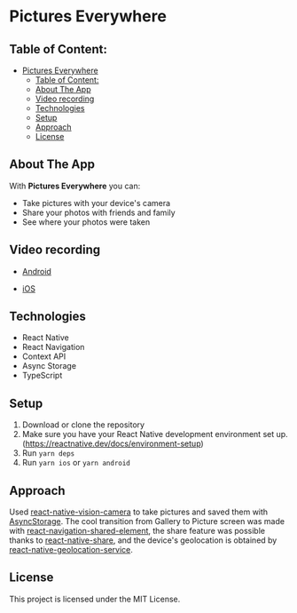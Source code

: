 # Pictures Everywhere
## Table of Content:

- [Pictures Everywhere](#pictures-everywhere)
  - [Table of Content:](#table-of-content)
  - [About The App](#about-the-app)
  - [Video recording](#video-recording)
  - [Technologies](#technologies)
  - [Setup](#setup)
  - [Approach](#approach)
  - [License](#license)

## About The App
With **Pictures Everywhere** you can: 
- Take pictures with your device's camera
- Share your photos with friends and family
- See where your photos were taken

## Video recording
- [Android](https://github.com/yosoyafa/PicturesEverywhere/assets/19701443/543c04e9-72b3-491c-81d2-eee477b63b12)  

- [iOS](https://github.com/yosoyafa/PicturesEverywhere/assets/19701443/a8eed810-fc15-473f-a3c3-367dd7afa4d9)

## Technologies
- React Native
- React Navigation
- Context API
- Async Storage
- TypeScript

## Setup
1. Download or clone the repository
2. Make sure you have your React Native development environment set up. (https://reactnative.dev/docs/environment-setup)
3. Run `yarn deps`
4. Run `yarn ios` or `yarn android`

## Approach
Used [react-native-vision-camera](https://github.com/mrousavy/react-native-vision-camera) to take pictures and saved them with [AsyncStorage](https://github.com/react-native-async-storage/async-storage). The cool transition from Gallery to Picture screen was made with [react-navigation-shared-element](https://github.com/IjzerenHein/react-navigation-shared-element), the share feature was possible thanks to [react-native-share](https://github.com/react-native-share/react-native-share), and the device's geolocation is obtained by [react-native-geolocation-service](https://github.com/Agontuk/react-native-geolocation-service).

## License

This project is licensed under the MIT License.

